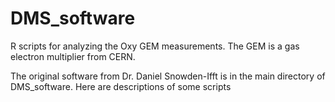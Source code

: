 # DMS_software
R scripts for analyzing the Oxy GEM measurements.  The GEM is a gas electron multiplier from CERN.  

The original software from Dr. Daniel Snowden-Ifft is in the main directory of DMS_software.  Here are descriptions of some scripts

